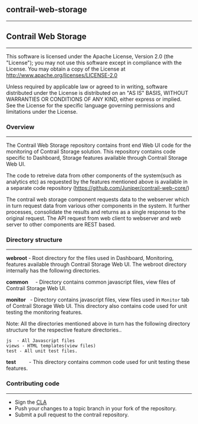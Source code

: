 
## contrail-web-storage
---

## Contrail Web Storage
---
This software is licensed under the Apache License, Version 2.0 (the "License"); you may not use this software except in compliance with the License. You may obtain a copy of the License at http://www.apache.org/licenses/LICENSE-2.0

Unless required by applicable law or agreed to in writing, software distributed under the License is distributed on an "AS IS" BASIS, WITHOUT WARRANTIES OR CONDITIONS OF ANY KIND, either express or implied. See the License for the specific language governing permissions and limitations under the License.

### Overview
---
The Contrail Web Storage repository contains front end Web UI code for the monitoring of Contrail Storage solution. This repository contains code specific to Dashboard, Storage features available through Contrail Storage Web UI.

The code to retreive data from other components of the system(such as analytics etc) as requested by the features mentioned above is available in a separate code repository (<https://github.com/Juniper/contrail-web-core/>)

The contrail web storage component requests data to the webserver which in turn request data from various other components in the system. It further processes, consolidate the results and returns as a single response to the original request. The API request from web client to webserver and web server to other components are REST based.

### Directory structure
---
**webroot** - Root directory for the files used in Dashboard, Monitoring, features available through Contrail Storage Web UI. The webroot directory internally has the following directories.

**common** &nbsp;&nbsp;&nbsp;&nbsp;- Directory contains common javascript files, view files of Contrail Storage Web UI.

**monitor** &nbsp;&nbsp;- Directory contains javascript files, view files used in `Monitor` tab of Contrail Storage Web UI. This directory also contains code used for unit testing the monitoring features.

Note: All the directories mentioned above in turn has the following directory structure for the respective feature directories..

    js  - All Javascript files
    views - HTML templates(view files)
    test - All unit test files.

**test**&nbsp;&nbsp;&nbsp;&nbsp;&nbsp;&nbsp;&nbsp;&nbsp;&nbsp;- This directory contains common code used for unit testing these features.



### Contributing code
---
* Sign the [CLA](https://secure.echosign.com/public/hostedForm?formid=6G36BHPX974EXY)
* Push your changes to a topic branch in your fork of the repository.
* Submit a pull request to the contrail repository.
